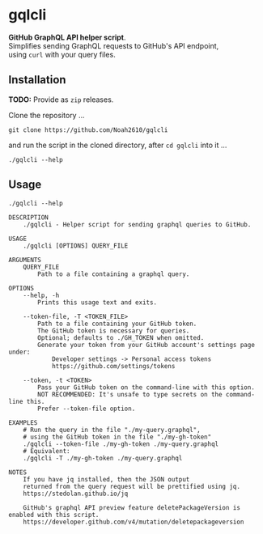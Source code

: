 # gqlcli
__GitHub GraphQL API helper script__.  
Simplifies sending GraphQL requests to GitHub's API endpoint,  
using `curl` with your query files.

## Installation
__TODO:__ Provide as `zip` releases.  

Clone the repository ...
```
git clone https://github.com/Noah2610/gqlcli
```
and run the script in the cloned directory, after `cd gqlcli` into it ...
```
./gqlcli --help
```

## Usage
```
./gqlcli --help
```
```
DESCRIPTION
    ./gqlcli - Helper script for sending graphql queries to GitHub.

USAGE
    ./gqlcli [OPTIONS] QUERY_FILE

ARGUMENTS
    QUERY_FILE
        Path to a file containing a graphql query.

OPTIONS
    --help, -h
        Prints this usage text and exits.

    --token-file, -T <TOKEN_FILE>
        Path to a file containing your GitHub token.
        The GitHub token is necessary for queries.
        Optional; defaults to ./GH_TOKEN when omitted.
        Generate your token from your GitHub account's settings page under:
            Developer settings -> Personal access tokens
            https://github.com/settings/tokens

    --token, -t <TOKEN>
        Pass your GitHub token on the command-line with this option.
        NOT RECOMMENDED: It's unsafe to type secrets on the command-line this.
        Prefer --token-file option.

EXAMPLES
    # Run the query in the file "./my-query.graphql",
    # using the GitHub token in the file "./my-gh-token"
    ./gqlcli --token-file ./my-gh-token ./my-query.graphql
    # Equivalent:
    ./gqlcli -T ./my-gh-token ./my-query.graphql

NOTES
    If you have jq installed, then the JSON output
    returned from the query request will be prettified using jq.
    https://stedolan.github.io/jq

    GitHub's graphql API preview feature deletePackageVersion is enabled with this script.
    https://developer.github.com/v4/mutation/deletepackageversion
```
